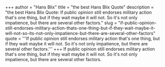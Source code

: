 +++
author = "Hans Blix"
title = "the best Hans Blix Quote"
description = "the best Hans Blix Quote: If public opinion still endorses military action that's one thing, but if they wait maybe it will not. So it's not only impatience, but there are several other factors."
slug = "if-public-opinion-still-endorses-military-action-thats-one-thing-but-if-they-wait-maybe-it-will-not-so-its-not-only-impatience-but-there-are-several-other-factors"
quote = '''If public opinion still endorses military action that's one thing, but if they wait maybe it will not. So it's not only impatience, but there are several other factors.'''
+++
If public opinion still endorses military action that's one thing, but if they wait maybe it will not. So it's not only impatience, but there are several other factors.
